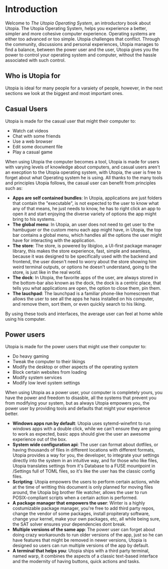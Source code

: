 # Introduction

Welcome to _The Utopia Operating System_, an introductory book about Utopia. The Utopia Operating System, helps you experience a better, simpler and more cohesive computer experience. Operating systems are either too advanced or too simple. Utopia challenges that conflict. Through the community, discussions and personal experiences, Utopia manages to find a balance, between the power user and the user, Utopia gives you the power to control your operating system and computer, without the hassle associated with such control.

## Who is Utopia for

Utopia is ideal for many people for a varaiety of people, however, in the next sections we look at the biggest and most important ones.

## Casual Users

Utopia is made for the casual user that might their computer to:
- Watch cat videos
- Chat with some friends
- Use a web browser
- Edit some document file
- Play a casual game

When using Utopia the computer becomes a tool, Utopia is made for users with varying levels of knowledge about computers, and casual users aren't an execption to the Utopia operating system, with Utopia, the user is free to forget about what Operating system he is using. All thanks to the many tools and principles Utopia follows, the casual user can benefit from principles such as:

- **Apps are self contained bundles**: In Utopia, applications are just folders that contain the "executable", is not expected to the user to know what any of that means, he just needs to know, he has to right click an app to open it and start enjoying the diverse variety of options the app might bring to his systems.
- **The global menu**: In Utopia, an user does not need to get user to the hambuguer or the custom menu each app might have, in Utopia, the top bar contains a global menu, which handles all the options the user might have for interacting with the application.
- **The store**: The store, is powered by libigloo, a UI-first package manager library, this makes the store experience, fast, simple and seamless, because it was designed to be specifically used with the backend and frontend, the user doesn't need to worry about the store showing him weird terminal outputs, or options he doesn't understand, going to the store, is just like in the real world.
- **The dock**: In Utopia, the favorite apps of the user, are always stored in the bottom-bar also known as the dock, the dock is a centric place, that tells you what applications are open, the option to close them, pin them.
- **The lauchpad**: The launchpad is a familiar phone-like homescreen that allows the user to see all the apps he hass installed on his computer, and remove them, sort them, or even quickly search to his liking.

By using these tools and interfaces, the average user can feel at home while using his computer.

## Power users

Utopia is made for the power users that might use their computer to:
- Do heavy gaming
- Tweak the computer to their likings
- Modify the desktop or other aspects of the operating system
- Block certain websites from loading
- Modify system services 
- Modify low level system settings

When using Utopia as a power user, your computer is completely yours, you have the power and freedom to disasble, all the systems that prevent you from modifying your system, but as always Utopia empowers you, the power user by providing tools and defaults that might your experience better.

- **Windows apps run by default**: Utopia uses sytemd-winefmt to run windows apps with a double click, while we can't ensure they are going to work as expected, basic apps should give the user an awesome experience out of the box.
- **System wide configuration api**: The user can format about dotfiles, or having thousands of files in different locations with different formats, Utopia provides a way for you, the developer, to integrate your settings directly into the system in an intuitive way, and for those who like files, Utopia translates settings from it's Database to a FUSE mountpoint in /Settings full of TOML files, so it's like the user has the classic config files.
- **Scripting**: Utopia empowers the users to perform certain actions, while at the time of writting this document is only planned for moving files around, the Utopia big brother file watcher, allows the user to run POSIX-compliant scripts when a certain action is performed.
- **A package manager that empowers the user**: Winter is a highly costumizable package manager, you're free to add third party repos, change the vendor of some packages, install propiteraty software, change your kernel, make your own packages, etc, all while being sure, the SAT solver ensures your dependencies dont break.
- **Multiple versions of the same app**: The power user can forget about doing crazy workarounds to run older versions of the app, just so he can have features that might be removed in newer versions, Utopia is designed so users can run multiple versions of the app by default.
- **A terminal that helps you**: Utopia ships with a third party terminal, named warp, it combines the aspects of a classic text-based interface and the modernity of having buttons, quick actions and tasks.

